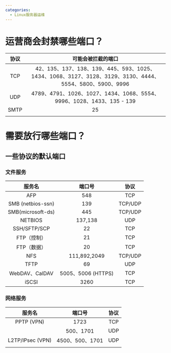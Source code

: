 ```yaml
---
categories:
  - Linux服务器运维
---
```

# 运营商会封禁哪些端口？
|  协议  |                                       可能会被拦截的端口                                        |
| :--: | :------------------------------------------------------------------------------------: |
| TCP  | 42、135、137、138、139、445、593、1025、1434、1068、3127、3128、3129、3130、4444、5554、5800、5900、9996 |
| UDP  |              4789、4791、1026、1027、1434、1068、5554、9996、1028、1433、135 - 139               |
| SMTP |                                           25                                           |
|      |                                                                                        |

# 需要放行哪些端口？
## 一些协议的默认端口
### 文件服务

|        服务名        |        端口号        |   协议    |
| :---------------: | :---------------: | :-----: |
|        AFP        |        548        |   TCP   |
| SMB (netbios-ssn) |        139        | TCP/UDP |
| SMB(microsoft-ds) |        445        | TCP/UDP |
|      NETBIOS      |      137,138      |   UDP   |
|   SSH/SFTP/SCP    |        22         |   TCP   |
|      FTP（控制）      |        21         |   TCP   |
|      FTP（数据）      |        20         |   TCP   |
|        NFS        |   111,892,2049    | TCP/UDP |
|       TFTP        |        69         |   UDP   |
|   WebDAV、CalDAV   | 5005、5006 (HTTPS) |   TCP   |
|       iSCSI       |       3260        |   TCP   |

### 网络服务

|       服务名        |      端口号      | 协议  |
| :--------------: | :-----------: | :-: |
|    PPTP (VPN)    |     1723      | TCP |
|                  |   500、1701    | UDP |
| L2TP/IPsec (VPN) | 4500、500、1701 | UDP |
|                  |               |     |

